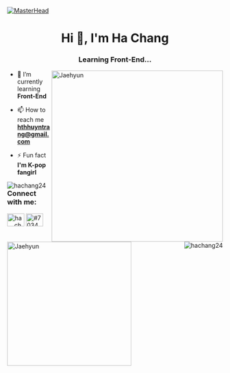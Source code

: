 [![MasterHead](https://i.pinimg.com/originals/06/1f/d4/061fd4c2a6e62334acc3c56d0eb30e6d.jpg)](https://www.facebook.com/byunbaeknaa)
<h1 align="center">Hi 👋, I'm Ha Chang</h1>
<h3 align="center">Learning Front-End...</h3>

<img align="right" alt="Jaehyun" width="400" src="https://i.pinimg.com/564x/72/f9/ee/72f9ee9cb76c4b52b58d00e435893b7b.jpg">

- 🌱 I’m currently learning **Front-End**

- 📫 How to reach me **hthhuyntrang@gmail.com**

- ⚡ Fun fact **I'm K-pop fangirl**

<p><img align="left" src="https://github-readme-stats.vercel.app/api/top-langs?username=hachang24&show_icons=true&locale=en&layout=compact" alt="hachang24" /></p>

<h3 align="left">Connect with me:</h3>
<p align="left">
<a href="https://instagram.com/ha._.chang" target="blank"><img align="center" src="https://raw.githubusercontent.com/rahuldkjain/github-profile-readme-generator/master/src/images/icons/Social/instagram.svg" alt="ha._.chang" height="30" width="40" /></a>
<a href="https://discord.gg/#7034" target="blank"><img align="center" src="https://raw.githubusercontent.com/rahuldkjain/github-profile-readme-generator/master/src/images/icons/Social/discord.svg" alt="#7034" height="30" width="40" /></a>
</p>

<img align="left" alt="Jaehyun" width="290" src="https://i.pinimg.com/564x/72/f9/ee/72f9ee9cb76c4b52b58d00e435893b7b.jpg" alt="hachang24">

<p>&nbsp;
<img align="right" src="https://github-readme-stats.vercel.app/api?username=hachang24&show_icons=true&locale=en" alt="hachang24" /></p>



